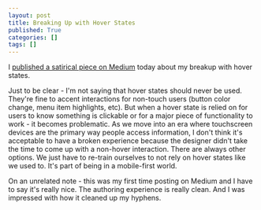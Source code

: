 ```yaml
---
layout: post
title: Breaking Up with Hover States
published: True
categories: []
tags: []
---
```


I [published a satirical piece on Medium](https://medium.com/@davidlcrow/dear-hover-state-its-time-to-break-up-122f8d8ca09) today about my breakup with hover states.

Just to be clear - I'm not saying that hover states should never be used. They're fine to accent interactions for non-touch users (button color change, menu item highlights, etc). But when a hover state is relied on for users to know something is clickable or for a major piece of functionality to work - it becomes problematic. As we move into an era where touchscreen devices are the primary way people access information, I don't think it's acceptable to have a broken experience because the designer didn't take the time to come up with a non-hover interaction. There are always other options. We just have to re-train ourselves to not rely on hover states like we used to. It's part of being in a mobile-first world.

On an unrelated note - this was my first time posting on Medium and I have to say it's really nice. The authoring experience is really clean. And I was impressed with how it cleaned up my hyphens.